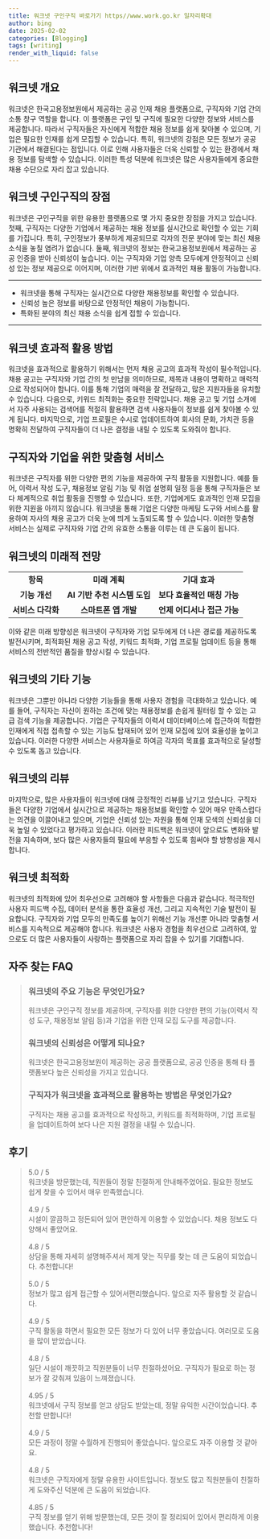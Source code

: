```yaml
---
title: 워크넷 구인구직 바로가기 https//www.work.go.kr 일자리확대
author: bing
date: 2025-02-02
categories: [Blogging]
tags: [writing]
render_with_liquid: false
---
```



<h2 id='워크넷_개요'>워크넷 개요</h2>

<p>워크넷은 한국고용정보원에서 제공하는 공공 인재 채용 플랫폼으로, 구직자와 기업 간의 소통 창구 역할을 합니다. 이 플랫폼은 구인 및 구직에 필요한 다양한 정보와 서비스를 제공합니다. 따라서 구직자들은 자신에게 적합한 채용 정보를 쉽게 찾아볼 수 있으며, 기업은 필요한 인재를 쉽게 모집할 수 있습니다. 특히, 워크넷의 강점은 모든 정보가 공공 기관에서 해결된다는 점입니다. 이로 인해 사용자들은 더욱 신뢰할 수 있는 환경에서 채용 정보를 탐색할 수 있습니다. 이러한 특성 덕분에 워크넷은 많은 사용자들에게 중요한 채용 수단으로 자리 잡고 있습니다.</p>

<h2 id='워크넷_구인구직의_장점'>워크넷 구인구직의 장점</h2>

<p>워크넷은 구인구직을 위한 유용한 플랫폼으로 몇 가지 중요한 장점을 가지고 있습니다. 첫째, 구직자는 다양한 기업에서 제공하는 채용 정보를 실시간으로 확인할 수 있는 기회를 가집니다. 특히, 구인정보가 풍부하게 제공되므로 각자의 전문 분야에 맞는 최신 채용 소식을 놓칠 염려가 없습니다. 둘째, 워크넷의 정보는 한국고용정보원에서 제공하는 공공 인증을 받아 신뢰성이 높습니다. 이는 구직자와 기업 양측 모두에게 안정적이고 신뢰성 있는 정보 제공으로 이어지며, 이러한 기반 위에서 효과적인 채용 활동이 가능합니다.</p>

<hr />

<ul>
    <li>워크넷을 통해 구직자는 실시간으로 다양한 채용정보를 확인할 수 있습니다.</li>
    <li>신뢰성 높은 정보를 바탕으로 안정적인 채용이 가능합니다.</li>
    <li>특화된 분야의 최신 채용 소식을 쉽게 접할 수 있습니다.</li>
</ul>

<hr />

<h2 id='워크넷_효과적_활용_방법'>워크넷 효과적 활용 방법</h2>

<p>워크넷을 효과적으로 활용하기 위해서는 먼저 채용 공고의 효과적 작성이 필수적입니다. 채용 공고는 구직자와 기업 간의 첫 만남을 의미하므로, 제목과 내용이 명확하고 매력적으로 작성되어야 합니다. 이를 통해 기업의 매력을 잘 전달하고, 많은 지원자들을 유치할 수 있습니다. 다음으로, 키워드 최적화는 중요한 전략입니다. 채용 공고 및 기업 소개에서 자주 사용되는 검색어를 적절히 활용하면 검색 사용자들이 정보를 쉽게 찾아볼 수 있게 됩니다. 마지막으로, 기업 프로필은 수시로 업데이트하여 회사의 문화, 가치관 등을 명확히 전달하여 구직자들이 더 나은 결정을 내릴 수 있도록 도와줘야 합니다.</p>

<h2 id='구직자와_기업을_위한_맞춤형_서비스'>구직자와 기업을 위한 맞춤형 서비스</h2>

<p>워크넷은 구직자를 위한 다양한 편의 기능을 제공하여 구직 활동을 지원합니다. 예를 들어, 이력서 작성 도구, 채용정보 알림 기능 및 취업 설명회 일정 등을 통해 구직자들은 보다 체계적으로 취업 활동을 진행할 수 있습니다. 또한, 기업에게도 효과적인 인재 모집을 위한 지원을 아끼지 않습니다. 워크넷을 통해 기업은 다양한 마케팅 도구와 서비스를 활용하여 자사의 채용 공고가 더욱 눈에 띄게 노출되도록 할 수 있습니다. 이러한 맞춤형 서비스는 실제로 구직자와 기업 간의 유효한 소통을 이루는 데 큰 도움이 됩니다.</p>

<h2 id='워크넷의_미래적_전망'>워크넷의 미래적 전망</h2>

<table>
    <tr>
        <td style="text-align: center; height: 17px;"><b>항목</b></td>
        <td style="text-align: center; height: 17px;"><b>미래 계획</b></td>
        <td style="text-align: center; height: 17px;"><b>기대 효과</b></td>
    </tr>
    <tr>
        <td style="text-align: center; height: 17px;"><b>기능 개선</b></td>
        <td style="text-align: center; height: 17px;"><b>AI 기반 추천 시스템 도입</b></td>
        <td style="text-align: center; height: 17px;"><b>보다 효율적인 매칭 가능</b></td>
    </tr>
    <tr>
        <td style="text-align: center; height: 17px;"><b>서비스 다각화</b></td>
        <td style="text-align: center; height: 17px;"><b>스마트폰 앱 개발</b></td>
        <td style="text-align: center; height: 17px;"><b>언제 어디서나 접근 가능</b></td>
    </tr>
</table>

<p>이와 같은 미래 방향성은 워크넷이 구직자와 기업 모두에게 더 나은 경로를 제공하도록 발전시키며, 최적화된 채용 공고 작성, 키워드 최적화, 기업 프로필 업데이트 등을 통해 서비스의 전반적인 품질을 향상시킬 수 있습니다.</p>

<h2 id='워크넷의_기타_기능'>워크넷의 기타 기능</h2>

<p>워크넷은 그뿐만 아니라 다양한 기능들을 통해 사용자 경험을 극대화하고 있습니다. 예를 들어, 구직자는 자신이 원하는 조건에 맞는 채용정보를 손쉽게 필터링 할 수 있는 고급 검색 기능을 제공합니다. 기업은 구직자들의 이력서 데이터베이스에 접근하여 적합한 인재에게 직접 접촉할 수 있는 기능도 탑재되어 있어 인재 모집에 있어 효율성을 높이고 있습니다. 이러한 다양한 서비스는 사용자들로 하여금 각자의 목표를 효과적으로 달성할 수 있도록 돕고 있습니다.</p>

<h2 id='워크넷의_리뷰'>워크넷의 리뷰</h2>

<p>마지막으로, 많은 사용자들이 워크넷에 대해 긍정적인 리뷰를 남기고 있습니다. 구직자들은 다양한 기업에서 실시간으로 제공하는 채용정보를 확인할 수 있어 매우 만족스럽다는 의견을 이끌어내고 있으며, 기업은 신뢰성 있는 자원을 통해 인재 모색의 신뢰성을 더욱 높일 수 있었다고 평가하고 있습니다. 이러한 피드백은 워크넷이 앞으로도 변화와 발전을 지속하며, 보다 많은 사용자들의 필요에 부응할 수 있도록 힘써야 할 방향성을 제시합니다.</p>

<h2 id='워크넷_최적화'>워크넷 최적화</h2>

<p>워크넷의 최적화에 있어 최우선으로 고려해야 할 사항들은 다음과 같습니다. 적극적인 사용자 피드백 수집, 데이터 분석을 통한 효율성 개선, 그리고 지속적인 기술 발전이 필요합니다. 구직자와 기업 모두의 만족도를 높이기 위해선 기능 개선뿐 아니라 맞춤형 서비스를 지속적으로 제공해야 합니다. 워크넷은 사용자 경험을 최우선으로 고려하여, 앞으로도 더 많은 사용자들이 사랑하는 플랫폼으로 자리 잡을 수 있기를 기대합니다.</p>


<h2 id='자주_찾는_FAQ'>자주 찾는 FAQ</h2>
<div itemscope="" itemtype="https://schema.org/FAQPage"> 
<blockquote> 
<div itemscope="" itemprop="mainEntity" itemtype="https://schema.org/Question"> 
<h3 itemprop="name">워크넷의 주요 기능은 무엇인가요?</h3> 
<div itemscope="" itemprop="acceptedAnswer" itemtype="https://schema.org/Answer"> 
<span itemprop="text"> 
<p>워크넷은 구인구직 정보를 제공하며, 구직자를 위한 다양한 편의 기능(이력서 작성 도구, 채용정보 알림 등)과 기업을 위한 인재 모집 도구를 제공합니다.</p> 
</span> 
</div> 
</div> 

<div itemscope="" itemprop="mainEntity" itemtype="https://schema.org/Question"> 
<h3 itemprop="name">워크넷의 신뢰성은 어떻게 되나요?</h3> 
<div itemscope="" itemprop="acceptedAnswer" itemtype="https://schema.org/Answer"> 
<span itemprop="text"> 
<p>워크넷은 한국고용정보원이 제공하는 공공 플랫폼으로, 공공 인증을 통해 타 플랫폼보다 높은 신뢰성을 가지고 있습니다.</p> 
</span> 
</div> 
</div> 

<div itemscope="" itemprop="mainEntity" itemtype="https://schema.org/Question"> 
<h3 itemprop="name">구직자가 워크넷을 효과적으로 활용하는 방법은 무엇인가요?</h3> 
<div itemscope="" itemprop="acceptedAnswer" itemtype="https://schema.org/Answer"> 
<span itemprop="text"> 
<p>구직자는 채용 공고를 효과적으로 작성하고, 키워드를 최적화하며, 기업 프로필을 업데이트하여 보다 나은 지원 결정을 내릴 수 있습니다.</p> 
</span> 
</div> 
</div> 
</blockquote> 
</div>
<h2 id='후기'>후기</h2>
<div itemscope itemtype="https://schema.org/Product">
  <blockquote>
  <div itemprop="review" itemscope itemtype="https://schema.org/Review">
      <div itemprop="reviewRating" itemscope itemtype="https://schema.org/Rating"> <span itemprop="ratingValue">5.0</span> / <span itemprop="bestRating">5</span> </div>
      <span itemprop="reviewBody">워크넷을 방문했는데, 직원들이 정말 친절하게 안내해주었어요. 필요한 정보도 쉽게 찾을 수 있어서 매우 만족했습니다.</span>
  </div>
  <br>
  <div itemprop="review" itemscope itemtype="https://schema.org/Review">
      <div itemprop="reviewRating" itemscope itemtype="https://schema.org/Rating"> <span itemprop="ratingValue">4.9</span> / <span itemprop="bestRating">5</span> </div>
      <span itemprop="reviewBody">시설이 깔끔하고 정돈되어 있어 편안하게 이용할 수 있었습니다. 채용 정보도 다양해서 좋았어요.</span>
  </div>
  <br>
  <div itemprop="review" itemscope itemtype="https://schema.org/Review">
      <div itemprop="reviewRating" itemscope itemtype="https://schema.org/Rating"> <span itemprop="ratingValue">4.8</span> / <span itemprop="bestRating">5</span> </div>
      <span itemprop="reviewBody">상담을 통해 자세히 설명해주셔서 제게 맞는 직무를 찾는 데 큰 도움이 되었습니다. 추천합니다!</span>
  </div>
  <br>
  <div itemprop="review" itemscope itemtype="https://schema.org/Review">
      <div itemprop="reviewRating" itemscope itemtype="https://schema.org/Rating"> <span itemprop="ratingValue">5.0</span> / <span itemprop="bestRating">5</span> </div>
      <span itemprop="reviewBody">정보가 많고 쉽게 접근할 수 있어서편리했습니다. 앞으로 자주 활용할 것 같습니다.</span>
  </div>
  <br>
  <div itemprop="review" itemscope itemtype="https://schema.org/Review">
      <div itemprop="reviewRating" itemscope itemtype="https://schema.org/Rating"> <span itemprop="ratingValue">4.9</span> / <span itemprop="bestRating">5</span> </div>
      <span itemprop="reviewBody">구직 활동을 하면서 필요한 모든 정보가 다 있어 너무 좋았습니다. 여러모로 도움을 많이 받았습니다.</span>
  </div>
  <br>
  <div itemprop="review" itemscope itemtype="https://schema.org/Review">
      <div itemprop="reviewRating" itemscope itemtype="https://schema.org/Rating"> <span itemprop="ratingValue">4.8</span> / <span itemprop="bestRating">5</span> </div>
      <span itemprop="reviewBody">일단 시설이 깨끗하고 직원분들이 너무 친절하셨어요. 구직자가 필요로 하는 정보가 잘 갖춰져 있음이 느껴졌습니다.</span>
  </div>
  <br>
  <div itemprop="review" itemscope itemtype="https://schema.org/Review">
      <div itemprop="reviewRating" itemscope itemtype="https://schema.org/Rating"> <span itemprop="ratingValue">4.95</span> / <span itemprop="bestRating">5</span> </div>
      <span itemprop="reviewBody">워크넷에서 구직 정보를 얻고 상담도 받았는데, 정말 유익한 시간이었습니다. 추천할 만합니다!</span>
  </div>
  <br>
  <div itemprop="review" itemscope itemtype="https://schema.org/Review">
      <div itemprop="reviewRating" itemscope itemtype="https://schema.org/Rating"> <span itemprop="ratingValue">4.9</span> / <span itemprop="bestRating">5</span> </div>
      <span itemprop="reviewBody">모든 과정이 정말 수월하게 진행되어 좋았습니다. 앞으로도 자주 이용할 것 같아요.</span>
  </div>
  <br>
  <div itemprop="review" itemscope itemtype="https://schema.org/Review">
      <div itemprop="reviewRating" itemscope itemtype="https://schema.org/Rating"> <span itemprop="ratingValue">4.8</span> / <span itemprop="bestRating">5</span> </div>
      <span itemprop="reviewBody">워크넷은 구직자에게 정말 유용한 사이트입니다. 정보도 많고 직원분들이 친절하게 도와주신 덕분에 큰 도움이 되었습니다.</span>
  </div>
  <br>
  <div itemprop="review" itemscope itemtype="https://schema.org/Review">
      <div itemprop="reviewRating" itemscope itemtype="https://schema.org/Rating"> <span itemprop="ratingValue">4.85</span> / <span itemprop="bestRating">5</span> </div>
      <span itemprop="reviewBody">구직 정보를 얻기 위해 방문했는데, 모든 것이 잘 정리되어 있어서 편리하게 이용했습니다. 추천합니다!</span>
  </div>
  </blockquote>
</div>
